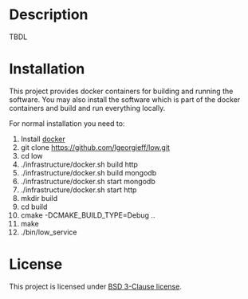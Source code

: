# Description
TBDL

# Installation
This project provides docker containers for building and running the software. You may also install
the software which is part of the docker containers and build and run everything locally.

For normal installation you need to:
1. Install [docker](https://docs.docker.com/install/)
1. git clone https://github.com/lgeorgieff/low.git
1. cd low
1. ./infrastructure/docker.sh build http
1. ./infrastructure/docker.sh build mongodb
1. ./infrastructure/docker.sh start mongodb
1. ./infrastructure/docker.sh start http
1. mkdir build
1. cd build
1. cmake -DCMAKE_BUILD_TYPE=Debug ..
1. make
1. ./bin/low_service

# License
This project is licensed under [BSD 3-Clause license](./LICENSE.txt).
